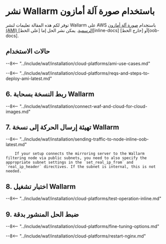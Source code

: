 # نشر Wallarm باستخدام صورة آلة أمازون

توفر لكم هذه المقالة تعليمات لنشر Wallarm على AWS باستخدام [صورة آلة أمازون (AMI) الرسمية](https://aws.amazon.com/marketplace/pp/B073VRFXSD). يمكن نشر الحل إما [على الخط][inline-docs] أو [خارج الخط][oob-docs].

## حالات الاستخدام

--8<-- "../include/waf/installation/cloud-platforms/ami-use-cases.md"

--8<-- "../include/waf/installation/cloud-platforms/reqs-and-steps-to-deploy-ami-latest.md"

## 6. ربط النسخة بسحابة Wallarm

--8<-- "../include/waf/installation/connect-waf-and-cloud-for-cloud-images.md"

## 7. تهيئة إرسال الحركة إلى نسخة Wallarm

--8<-- "../include/waf/installation/sending-traffic-to-node-inline-oob-latest.md"

        If your setup connects the mirroring server to the Wallarm filtering node via public subnets, you need to also specify the appropriate subnet settings in the `set_real_ip_from` and `real_ip_header` directives. If the subnet is internal, this is not needed.

## 8. اختبار تشغيل Wallarm

--8<-- "../include/waf/installation/cloud-platforms/test-operation-inline.md"

## 9. ضبط الحل المنشور بدقة

--8<-- "../include/waf/installation/cloud-platforms/fine-tuning-options.md"

--8<-- "../include/waf/installation/cloud-platforms/restart-nginx.md"